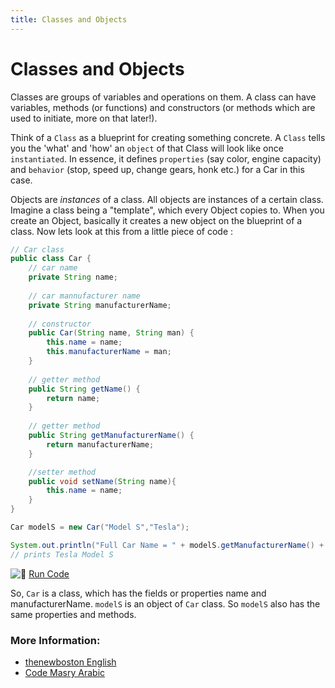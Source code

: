 ```yaml
---
title: Classes and Objects
---
```

# Classes and Objects

Classes are groups of variables and operations on them. A class can have variables, methods (or functions) and constructors (or methods which are used to initiate, more on that later!).

Think of a `Class` as a blueprint for creating something concrete. A `Class` tells you the 'what' and 'how' an `object` of that Class will look like once `instantiated`. In essence, it defines `properties` (say color, engine capacity) and `behavior` (stop, speed up, change gears, honk etc.) for a Car in this case.

Objects are _instances_ of a class. All objects are instances of a certain class. Imagine a class being a "template", which every Object copies to. When you create an Object, basically it creates a new object on the blueprint of a class. Now lets look at this from a little piece of code :

```java
// Car class
public class Car {
    // car name
    private String name;
    
    // car mannufacturer name
    private String manufacturerName;
    
    // constructor
    public Car(String name, String man) {
        this.name = name;
        this.manufacturerName = man;
    }
    
    // getter method
    public String getName() {
        return name;
    }
    
    // getter method
    public String getManufacturerName() {
        return manufacturerName;
    }

    //setter method
    public void setName(String name){
        this.name = name;
    }
}

Car modelS = new Car("Model S","Tesla");

System.out.println("Full Car Name = " + modelS.getManufacturerName() + " " + modelS.getName());
// prints Tesla Model S
```

![:rocket:](//forum.freecodecamp.com/images/emoji/emoji_one/rocket.png?v=2 ":rocket:") <a href='https://repl.it/CJZP/0' target='_blank' rel='nofollow'>Run Code</a>

So, `Car` is a class, which has the fields or properties name and manufacturerName. `modelS` is an object of `Car` class. So `modelS` also has the same properties and methods.


### More Information: 
- <a href='https://www.youtube.com/watch?v=slY5Ag7IjM0&list=PLFE2CE09D83EE3E28&index=59' target='_blank' rel='nofollow'>thenewboston English</a>
- <a href='https://www.youtube.com/watch?v=15XJx44z2cw&index=11&list=PLrW6ND2wzt4qcsqTEXcvuPP-hASzIoy7y' target='_blank' rel='nofollow'>Code Masry Arabic </a>


